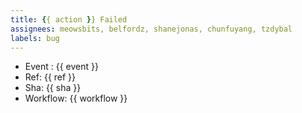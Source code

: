 ```yaml
---
title: {{ action }} Failed
assignees: meowsbits, belfordz, shanejonas, chunfuyang, tzdybal
labels: bug
---
```


- Event : {{ event }}
- Ref: {{ ref }}
- Sha: {{ sha }}
- Workflow: {{ workflow }}